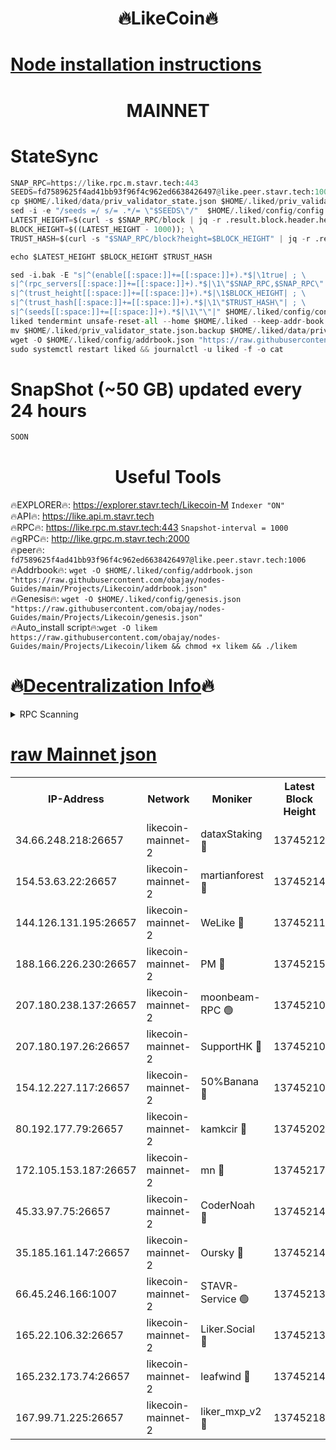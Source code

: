 <h1 align="center"> 🔥LikeCoin🔥</h1>

[Node installation instructions](https://github.com/obajay/nodes-Guides/tree/main/Projects/Likecoin)
=
<h1 align="center"> MAINNET</h1>

# StateSync
```python
SNAP_RPC=https://like.rpc.m.stavr.tech:443
SEEDS=fd7589625f4ad41bb93f96f4c962ed6638426497@like.peer.stavr.tech:1006
cp $HOME/.liked/data/priv_validator_state.json $HOME/.liked/priv_validator_state.json.backup
sed -i -e "/seeds =/ s/= .*/= \"$SEEDS\"/"  $HOME/.liked/config/config.toml
LATEST_HEIGHT=$(curl -s $SNAP_RPC/block | jq -r .result.block.header.height); \
BLOCK_HEIGHT=$((LATEST_HEIGHT - 1000)); \
TRUST_HASH=$(curl -s "$SNAP_RPC/block?height=$BLOCK_HEIGHT" | jq -r .result.block_id.hash)

echo $LATEST_HEIGHT $BLOCK_HEIGHT $TRUST_HASH

sed -i.bak -E "s|^(enable[[:space:]]+=[[:space:]]+).*$|\1true| ; \
s|^(rpc_servers[[:space:]]+=[[:space:]]+).*$|\1\"$SNAP_RPC,$SNAP_RPC\"| ; \
s|^(trust_height[[:space:]]+=[[:space:]]+).*$|\1$BLOCK_HEIGHT| ; \
s|^(trust_hash[[:space:]]+=[[:space:]]+).*$|\1\"$TRUST_HASH\"| ; \
s|^(seeds[[:space:]]+=[[:space:]]+).*$|\1\"\"|" $HOME/.liked/config/config.toml
liked tendermint unsafe-reset-all --home $HOME/.liked --keep-addr-book
mv $HOME/.liked/priv_validator_state.json.backup $HOME/.liked/data/priv_validator_state.json
wget -O $HOME/.liked/config/addrbook.json "https://raw.githubusercontent.com/obajay/nodes-Guides/main/Projects/Likecoin/addrbook.json"
sudo systemctl restart liked && journalctl -u liked -f -o cat
```
# SnapShot (~50 GB) updated every 24 hours
```python
SOON
```

 <h1 align="center"> Useful Tools</h1>

🔥EXPLORER🔥:     https://explorer.stavr.tech/Likecoin-M        `Indexer "ON"` \
🔥API🔥:          https://like.api.m.stavr.tech \
🔥RPC🔥:          https://like.rpc.m.stavr.tech:443              `Snapshot-interval = 1000` \
🔥gRPC🔥:         http://like.grpc.m.stavr.tech:2000 \
🔥peer🔥:         `fd7589625f4ad41bb93f96f4c962ed6638426497@like.peer.stavr.tech:1006` \
🔥Addrbook🔥:  `wget -O $HOME/.liked/config/addrbook.json "https://raw.githubusercontent.com/obajay/nodes-Guides/main/Projects/Likecoin/addrbook.json"` \
🔥Genesis🔥:  `wget -O $HOME/.liked/config/genesis.json "https://raw.githubusercontent.com/obajay/nodes-Guides/main/Projects/Likecoin/genesis.json"` \
🔥Auto_install script🔥:`wget -O likem https://raw.githubusercontent.com/obajay/nodes-Guides/main/Projects/Likecoin/likem && chmod +x likem && ./likem`

🔥[Decentralization Info](https://github.com/obajay/StateSync-snapshots/tree/main/Projects/Likecoin/Decentralization)🔥
=

<details>
<summary>RPC Scanning</summary>

<h2 align="center"> We scan nodes in real time every 4 hours. And we provide the final result of RPC endpoints.
We cannot influence the operation of these nodes in any way. </h2>


```python
If Voting Power is higher than 0 --> then the Node is a validator of the network and may be subject to attack and be a potential threat to the chain.
```
```python
We marked such validators with a red symbol
```

</details>

[raw Mainnet json](https://rpc-check.likem.stavr.tech/likem/rpc-likem-result.json)
=


<table><tr><th>IP-Address</th><th>Network</th><th>Moniker</th><th>Latest Block Height</th><th>Earliest Block Height</th><th>Catching Up</th><th>Tx Index</th><th>Voting Power</th><th>Scan Time</th></tr><tr><td>34.66.248.218:26657</td><td>likecoin-mainnet-2</td><td>dataxStaking 🔴</td><td>13745212</td><td>1</td><td>False</td><td>on</td><td>21827772294</td><td>2024-03-29T21:11:16.195987039UTC</td></tr><tr><td>154.53.63.22:26657</td><td>likecoin-mainnet-2</td><td>martianforest 🔴</td><td>13745214</td><td>1</td><td>False</td><td>on</td><td>671159529</td><td>2024-03-29T21:11:32.234162447UTC</td></tr><tr><td>144.126.131.195:26657</td><td>likecoin-mainnet-2</td><td>WeLike 🔴</td><td>13745211</td><td>5101130</td><td>False</td><td>on</td><td>115484170076</td><td>2024-03-29T21:11:09.438133377UTC</td></tr><tr><td>188.166.226.230:26657</td><td>likecoin-mainnet-2</td><td>PM 🔴</td><td>13745215</td><td>7730955</td><td>False</td><td>on</td><td>24821000113</td><td>2024-03-29T21:11:33.162768276UTC</td></tr><tr><td>207.180.238.137:26657</td><td>likecoin-mainnet-2</td><td>moonbeam-RPC 🟢</td><td>13745210</td><td>9234583</td><td>False</td><td>on</td><td>0</td><td>2024-03-29T21:11:08.776491581UTC</td></tr><tr><td>207.180.197.26:26657</td><td>likecoin-mainnet-2</td><td>SupportHK 🔴</td><td>13745210</td><td>12089921</td><td>False</td><td>on</td><td>8671514759</td><td>2024-03-29T21:11:03.729523011UTC</td></tr><tr><td>154.12.227.117:26657</td><td>likecoin-mainnet-2</td><td>50%Banana 🔴</td><td>13745210</td><td>12611811</td><td>False</td><td>on</td><td>750817739</td><td>2024-03-29T21:11:08.464803803UTC</td></tr><tr><td>80.192.177.79:26657</td><td>likecoin-mainnet-2</td><td>kamkcir 🔴</td><td>13745202</td><td>12655255</td><td>False</td><td>on</td><td>416811216</td><td>2024-03-29T21:11:39.634033971UTC</td></tr><tr><td>172.105.153.187:26657</td><td>likecoin-mainnet-2</td><td>mn 🔴</td><td>13745217</td><td>12683911</td><td>False</td><td>off</td><td>29110428601</td><td>2024-03-29T21:11:48.387041774UTC</td></tr><tr><td>45.33.97.75:26657</td><td>likecoin-mainnet-2</td><td>CoderNoah 🔴</td><td>13745214</td><td>12741110</td><td>False</td><td>on</td><td>19426123151</td><td>2024-03-29T21:11:30.370030125UTC</td></tr><tr><td>35.185.161.147:26657</td><td>likecoin-mainnet-2</td><td>Oursky 🔴</td><td>13745214</td><td>12887155</td><td>False</td><td>on</td><td>28516216149</td><td>2024-03-29T21:11:31.383826398UTC</td></tr><tr><td>66.45.246.166:1007</td><td>likecoin-mainnet-2</td><td>STAVR-Service 🟢</td><td>13745213</td><td>13292630</td><td>False</td><td>on</td><td>0</td><td>2024-03-29T21:11:23.381888892UTC</td></tr><tr><td>165.22.106.32:26657</td><td>likecoin-mainnet-2</td><td>Liker.Social 🔴</td><td>13745213</td><td>13612175</td><td>False</td><td>on</td><td>48528903036</td><td>2024-03-29T21:11:26.560024004UTC</td></tr><tr><td>165.232.173.74:26657</td><td>likecoin-mainnet-2</td><td>leafwind 🔴</td><td>13745214</td><td>13645097</td><td>False</td><td>off</td><td>42488593959</td><td>2024-03-29T21:11:29.730355413UTC</td></tr><tr><td>167.99.71.225:26657</td><td>likecoin-mainnet-2</td><td>liker_mxp_v2 🔴</td><td>13745218</td><td>13744542</td><td>False</td><td>off</td><td>26721864107</td><td>2024-03-29T21:11:55.420974726UTC</td></tr></table>

